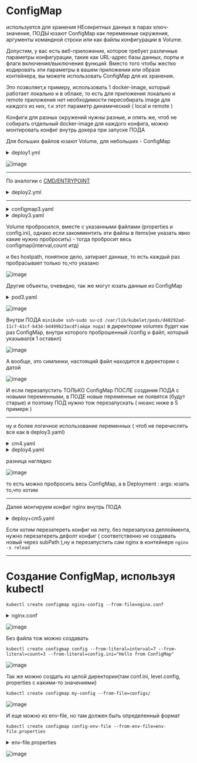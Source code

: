 # ConfigMap 
используется для хранения НЕсекретных данных в парах ключ-значение, ПОДЫ юзают ConfigMap как переменные окружения, аргументы командной строки или как файлы конфигурации в Volume. 

Допустим, у вас есть веб-приложение, которое требует различные параметры конфигурации, такие как URL-адрес базы данных, порты и флаги включения/выключения функций. Вместо того чтобы жестко кодировать эти параметры в вашем приложении или образе контейнера, вы можете использовать ConfigMap для их хранения.

Это позволяет,к примеру, использовать 1 docker-image, который работает локально и в облаке, то есть для приложения локально и remote приложения нет необходимости пересобирать image для каждого из них, т.к этот параметр динамический ( local и remote )

Конфиги для разных окружений нужны разные, и опять же, чтоб не собирать отдельный docker-image для каждого конфига, можно монтировать конфиг внутрь докера при запуске ПОДА

Для больших файлов юзают Volume, для небольших - ConfigMap

<details> <summary>deploy1.yml</summary>

```
apiVersion: apps/v1
kind: Deployment
metadata:
  name: kuber-1
  labels:
    app: kuber-1
spec:
  replicas: 1
  selector:
    matchLabels:
      app: http-server-1
  template:
    metadata:
      labels:
        app: http-server-1
    spec:
      containers:
      - name: kuber-app
        image: bakavets/kuber:v1.0
        ports:
        - containerPort: 8000
        env:                      # переменные окружения
        - name: HELLO             # имя (ключ)
          value: "Hello"          # значение
        - name: WORLD
          value: "World"
        - name: ENV_HELLO_WORLD
          value: "$(HELLO)_$(WORLD) from Pod"  # комбинация переменныхх окружения
```
</details>

![image](https://github.com/user-attachments/assets/f02a158c-5337-42a9-9696-34cf2ab5495e)

---

По аналогии с [CMD/ENTRYPOINT](https://github.com/Wireflex/Kubernetes/blob/de0f35bcbb307c3b629b3e40a46396faae01d9d9/10.CMD%26ENTRYPOINTinKuber.md)
<details> <summary>deploy2.yml</summary>

```
apiVersion: apps/v1
kind: Deployment
metadata:
  name: kuber-args
  labels:
    app: kuber
spec:
  replicas: 1
  selector:
    matchLabels:
      app: http-server-args
  template:
    metadata:
      labels:
        app: http-server-args
    spec:
      containers:
      - name: kuber-app
        image: bakavets/kuber:v1.0-args
        args: ["$(INTERVAL)","$(COUNT)","$(TEXT_ARG)"]
        ports:
        - containerPort: 8000
        env:
        - name: INTERVAL
          value: "3"
        - name: COUNT
          value: "4"
        - name: TEXT_ARG
          value: "Interval = $(INTERVAL). Desired count of print = $(COUNT)."
```
</details>

---

<details> <summary>configmap3.yaml</summary>

```
apiVersion: v1
kind: ConfigMap
metadata:
  name: demo-cm
data:
  # property-like keys; each key maps to a simple value
  interval: "5"
  count: "3"
  # file-like keys
  properties: |           # мультилайн
    Hello from World!
    This is demo config!
    As an example.
  config.ini: "This is demo config!"  # произвольное значение 
```
</details>

<details> <summary>deploy3.yaml</summary>

```
apiVersion: apps/v1
kind: Deployment
metadata:
  name: kuber-2
  labels:
    app: kuber-2
spec:
  replicas: 1
  selector:
    matchLabels:
      app: http-server-2
  template:
    metadata:
      labels:
        app: http-server-2
    spec:
      containers:
      - name: kuber-app
        image: bakavets/kuber:v1.0-args
        args: ["$(INTERVAL)","$(COUNT)","$(TEXT_ARG)"]
        ports:
        - containerPort: 8000
        env:                    # здесь переменные окружения 
          - name: INTERVAL      # будем брать 
            valueFrom:
              configMapKeyRef:  # из configmap.yaml
                name: demo-cm   # имя, понятное дело, должно совпадать с именем configmap.yaml
                key: interval
          - name: COUNT
            valueFrom:
              configMapKeyRef:
                name: demo-cm
                key: count
          - name: TEXT_ARG
            valueFrom:
              configMapKeyRef:
                name: demo-cm
                key: properties
        volumeMounts:             # пробрасываем volume внутрь ПОДА
        - name: config            # должно совпадать с volumes
          mountPath: "/config"    # в эту директорию (создастся, если её нет)
          readOnly: true
      volumes:   
        # You set volumes at the Pod level, then mount them into containers inside that Pod
        - name: config          # должно совпадать с volumeMounts
          configMap:            # тип вольюма
            # Provide the name of the ConfigMap you want to mount.
            name: demo-cm       # имя сonfigmap.yaml
            # An array of keys from the ConfigMap to create as files
            items:                # указываем какие именно файлы хотим вмонтировать внутрь /config
            - key: "properties"   # 2 последних...
              path: "properties"  # ...значения...
            - key: "config.ini"   # ...из файла...
              path: "config.ini"  # ...configmap.yaml
```
</details>

Volume пробросился, вместе с указанными файлами (properties и config.ini), однако если закомментить эти файлы в items(не указать явно какие нужно пробросить) - тогда пробросит весь configmap(interval,count итд)

и без hostpath, понятное дело, затирает данные, то есть каждый раз пробрасывает только то,что указано

![image](https://github.com/user-attachments/assets/44e92805-b743-4e70-bcac-b2968fd7fd91)

Другие объекты, очевидно, так же могут юзать данные из ConfigMap

<details> <summary>pod3.yaml</summary>

```
apiVersion: v1
kind: Pod
metadata:
  name: demo-pod
spec:
  containers:
    - name: container
      image: busybox
      command: [ "/bin/sh", "-c", "echo Interval = $(INTERVAL). Desired count of print = $(COUNT). Text: $(TEXT_ARG)"]
      env:
        - name: INTERVAL
          valueFrom:
            configMapKeyRef:
              name: demo-cm
              key: interval
        - name: COUNT
          valueFrom:
            configMapKeyRef:
              name: demo-cm
              key: count
        - name: TEXT_ARG
          valueFrom:
            configMapKeyRef:
              name: demo-cm
              key: config.ini
  restartPolicy: Never
```
</details>

![image](https://github.com/user-attachments/assets/1087848a-f03f-44f1-ad2b-056441c54c29)

Внутри ПОДА ```minikube ssh```-```sudo su```-```cd /var/lib/kubelet/pods/d40292ad-11c7-41cf-b434-bd499b23acdf(айди пода)``` в директории volumes будет как раз ConfigMap, внутри которого проброшенный /config и файл, который указывал(я 1 оставил)

![image](https://github.com/user-attachments/assets/e64a2226-15c1-4297-8ff5-0f0e8f48518c)

А вообще, это симлинки, настоящий файл находится в директории с датой

![image](https://github.com/user-attachments/assets/9eb984d8-477a-4362-8060-25b659c3fe6f)

И если перезапустить ТОЛЬКО ConfigMap ПОСЛЕ создания ПОДА c новыми переменными, в ПОДЕ новые переменные не появятся (будут старые) и поэтому ПОД нужно тож перезапускать ( нюанс ниже в 5 примере )

---

ну и более логичное использование переменных ( чтоб не перечислять все как в deploy3.yaml)

<details> <summary>cm4.yaml</summary>

```
apiVersion: v1
kind: ConfigMap
metadata:
  name: demo-cm
data:
  INTERVAL: "3"
  COUNT: "6"
  TEXT_ARG: |
    Hello from World!
    This is demo config!
    As an example.
```
</details>


<details> <summary>deploy4.yaml</summary>

```
apiVersion: apps/v1
kind: Deployment
metadata:
  name: kuber-2
  labels:
    app: kuber-2
spec:
  replicas: 1
  selector:
    matchLabels:
      app: http-server-2
  template:
    metadata:
      labels:
        app: http-server-2
    spec:
      containers:
      - name: kuber-app
        image: bakavets/kuber:v1.0-args
        args: ["$(INTERVAL)","$(COUNT)","$(TEXT_ARG)"]
        ports:
        - containerPort: 8000
        envFrom:
        - # prefix: CONFIG_     # у всех переменных добавится префикс ( и будут CONFIG_INTERVAL, CONFIG_COUNT итд)
          configMapRef:
            name: demo-cm
```
</details>

разница наглядно

![image](https://github.com/user-attachments/assets/67e5c56b-0e96-4b28-bf30-d3ef40d6ab29)

то есть можно пробросить весь ConfigMap, а в Deployment : args: юзать то,что хотим

---

Далее монтируем конфиг nginx внутрь ПОДА

<details> <summary>deploy+cm5.yaml</summary>

```
apiVersion: v1
kind: ConfigMap
metadata:
  name: nginx-conf-file
  labels:
    app: nginx
data:
  nginx.conf: |
    server {
      listen 80;
      access_log /var/log/nginx/reverse-access.log;
      error_log /var/log/nginx/reverse-error.log;
      location / {
            proxy_pass https://github.com/Wireflex;
      }
    }
---
apiVersion: apps/v1
kind: Deployment
metadata:
  name: nginx-proxy
spec:
  selector:
    matchLabels:
      app: nginx
  replicas: 1
  template:
    metadata:
      labels:
        app: nginx
    spec:
      containers:
        - name: nginx
          image: nginx
          ports:
          - containerPort: 80
          volumeMounts:
            - name: nginx-conf
              mountPath: /etc/nginx/conf.d/     # вместо дефолт nginx-конфига мы... (если subPath раскомментить - сюда нужно дописать /nginx.conf
              # subPath: nginx.conf             # без subPath, очевидно, затрёт файл и заменит своим 
              readOnly: true
      volumes:
        - name: nginx-conf
          configMap:
            name: nginx-conf-file               # ...монтируем конфиг из ConfigMap выше
```
</details>

Если хотим перезатереть конфиг на лету, без перезапуска деплоймента, нужно перезатереть дефолт конфиг ( соответственно не создавать новый через subPath ),ну и перезапустить сам nginx в контейнере ```nginx -s reload```

---

# Создание ConfigMap, используя kubectl

```kubectl create configmap nginx-config --from-file=nginx.conf```

<details> <summary>nginx.conf</summary>

```
server {
  listen 80;
  access_log /var/log/nginx/reverse-access.log;
  error_log /var/log/nginx/reverse-error.log;
  location / {
        proxy_pass http://example.com;
  }
```
</details>

![image](https://github.com/user-attachments/assets/01e9d8bf-1850-4510-838d-988795aba5de)

Без файла тож можно создавать

```kubectl create configmap config --from-literal=interval=7 --from-literal=count=3 --from-literal=config.ini="Hello from ConfigMap"```

![image](https://github.com/user-attachments/assets/0f09fb9d-1365-4451-8fd9-afce38465c42)

Так же можно создать из целой директории(там conf.ini, level.config, properties с какими-то значениями)

```kubectl create configmap my-config --from-file=configs/```

![image](https://github.com/user-attachments/assets/c7b604db-f69e-4c3f-a167-d4259f86de21)

И еще можно из env-file, но там должен быть определенный формат

```kubectl create configmap config-env-file --from-env-file=env-file.properties```

<details> <summary>env-file.properties</summary>

```
# Env-files contain a list of environment variables.
# These syntax rules apply:
#   Each line in an env file has to be in VAR=VAL format.
#   Lines beginning with # (i.e. comments) are ignored.
#   Blank lines are ignored.
#   There is no special handling of quotation marks (i.e. they will be part of the ConfigMap value)).
env_1="value_1"
env_2=value_2
env_3=value_3
env_4="value_4"
env_5=value_5
env_6=value_6
env_7="value_7"
```
</details>

![image](https://github.com/user-attachments/assets/ac616ff0-a175-4aaa-8178-196874fe67f4)
